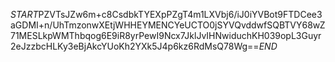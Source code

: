 $START$PZVTsJZw6m+c8CsdbkTYEXpPZgT4m1LXVbj6/iJ0iYVBot9FTDCee3aGDMI+n/UhTmzonwXEtjWHHEYMENCYeUCTO0jSYVQvddwfSQBTVY68wZ71MESLkpWMThbqog6E9iR8yrPewI9Ncx7JklJvIHNwiduchKH039opL3Guyr2eJzzbcHLKy3eBjAkcYUoKh2YXk5J4p6kz6RdMsQ78Wg==$END$